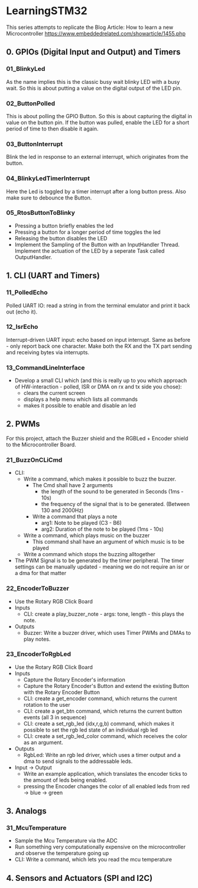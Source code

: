 # LearningSTM32
This series attempts to replicate the Blog Article: How to learn a new Microcontroller https://www.embeddedrelated.com/showarticle/1455.php


## 0. GPIOs (Digital Input and Output) and Timers
### 01_BlinkyLed
As the name implies this is the classic busy wait blinky LED with a busy wait. So this is about putting a value on the digital output of the LED pin.

### 02_ButtonPolled
This is about polling the GPIO Button. So this is about capturing the digital in value on the button pin. If the button was pulled, enable the LED for a short period of time to then disable it again.

### 03_ButtonInterrupt
Blink the led in response to an external interrupt, which originates from the button.

### 04_BlinkyLedTimerInterrupt
Here the Led is toggled by a timer interrupt after a long button press. Also make sure to debounce the Button.

### 05_RtosButtonToBlinky
- Pressing a button briefly enables the led
- Pressing a button for a longer period of time toggles the led
- Releasing the button disables the LED
- Implement the Sampling of the Button with an InputHandler Thread. Implement the actuation of the LED by a seperate Task called OutputHandler.

## 1. CLI (UART and Timers)
### 11_PolledEcho
Polled UART IO: read a string in from the terminal emulator and print it back out (echo it). 

### 12_IsrEcho
Interrupt-driven UART input: echo based on input interrupt. Same as before - only report back one character. Make both the RX and the TX part sending and receiving bytes via interrupts.

### 13_CommandLineInterface
- Develop a small CLI which (and this is really up to you which approach of HW-interaction - polled, ISR or DMA on rx and tx side you chose):
  - clears the current screen
  - displays a help menu which lists all commands
  - makes it possible to enable and disable an led

## 2. PWMs
For this project, attach the Buzzer shield and the RGBLed + Encoder shield to the Microcontroller Board.

### 21_BuzzOnCLiCmd
- CLI: 
  - Write a command, which makes it possible to buzz the buzzer.
    - The Cmd shall have 2 arguments 
      - the length of the sound to be generated in Seconds (1ms - 10s)
      - the frequency of the signal that is to be generated. (Between 130 and 2000Hz)
    - Write a command that plays a note
      - arg1: Note to be played (C3 - B6)
      - arg2: Duration of the note to be played (1ms - 10s) 
  - Write a command, which plays music on the buzzer
    - This command shall have an argument of which music is to be played
  - Write a command which stops the buzzing alltogether
- The PWM Signal is to be generated by the timer peripheral. The timer settings can be manually updated - meaning we do not require an isr or a dma for that matter

### 22_EncoderToBuzzer
- Use the Rotary RGB Click Board
- Inputs
  - CLI: create a play_buzzer_note - args: tone, length - this plays the note.
- Outputs
  - Buzzer: Write a buzzer driver, which uses Timer PWMs and DMAs to play notes.

### 23_EncoderToRgbLed
- Use the Rotary RGB Click Board
- Inputs
  - Capture the Rotary Encoder's information
  - Capture the Rotary Encoder's Button and extend the existing Button with the Rotary Encoder Button
  - CLI: create a get_encoder command, which returns the current rotation to the user
  - CLI: create a get_btn command, which returns the current button events (all 3 in sequence)
  - CLI: create a set_rgb_led (idx,r,g,b) command, which makes it possible to set the rgb led state of an individual rgb led
  - CLI: create a set_rgb_led_color command, which receives the color as an argument.
- Outputs
  - RgbLed: Write an rgb led driver, which uses a timer output and a dma to send signals to the addressable leds.
- Input -> Output
  - Write an example application, which translates the encoder ticks to the amount of leds being enabled.
  - pressing the Encoder changes the color of all enabled leds from red -> blue -> green



## 3. Analogs
### 31_McuTemperature
- Sample the Mcu Temperature via the ADC
- Run something very computationally expensive on the microcontroller and observe the temperature going up
- CLI: Write a command, which lets you read the mcu temperature


## 4. Sensors and Actuators (SPI and I2C)
